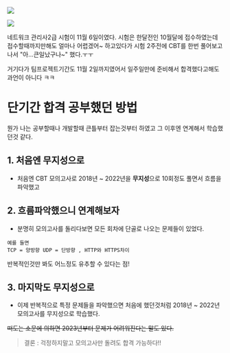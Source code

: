 ![](https://velog.velcdn.com/images/sunblock99/post/885b61e6-914d-4b54-8336-e1ecba60dd43/image.png)

![](https://velog.velcdn.com/images/sunblock99/post/47c573e0-0912-4fb3-8329-b741c203ea29/image.png)

네트워크 관리사2급 시험이 11월 6일이였다.
시험은 한달전인 10월달에 접수하였는데 접수할때까지만해도 얼마나 어렵겠어~ 하고있다가 시험 2주전에 CBT를 한번 풀어보고 나서 "아...큰일났구나~" 했다.ㅜㅜ

거기다가 팀프로젝트기간도 11월 2일까지였어서 일주일만에 준비해서 합격했다고해도 과언이 아니다 ㅋㅋ

# 단기간 합격 공부했던 방법

뭔가 나는 공부할때나 개발할때 큰틀부터 잡는것부터 하였고 그 이후엔 연계해서 학습했던것 같다.

## 1. 처음엔 무지성으로

- 처음엔 CBT 모의고사로 2018년 ~ 2022년을 <b>**무지성**</b>으로 10회정도 풀면서 흐름을 파악했고

## 2. 흐름파악했으니 연계해보자

- 분명히 모의고사를 돌리다보면 모든 회차에 단골로 나오는 문제들이 있었다.

```
예를 들면
TCP = 양방향 UDP = 단방향 , HTTP와 HTTPS차이
```

반복적인것만 봐도 어느정도 유추할 수 있다는 점!

## 3. 마지막도 무지성으로

- 이제 반복적으로 특정 문제들을 파악했으면 처음에 했던것처럼 2018년 ~ 2022년 모의고사를 무지성으로 학습했다.

~~떠도는 소문에 의하면 2023년부터 문제가 어려워진다는 말도 있다.~~

> 결론 : 걱정하지말고 모의고사만 돌려도 합격 가능하다!!

